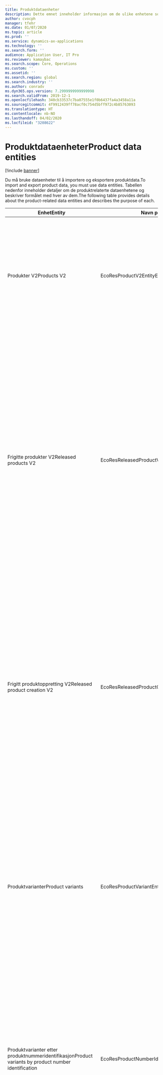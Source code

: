 ```yaml
---
title: Produktdataenheter
description: Dette emnet inneholder informasjon om de ulike enhetene som kan brukes til å importere og eksportere produktdata.
author: cvocph
manager: tfehr
ms.date: 01/07/2020
ms.topic: article
ms.prod: ''
ms.service: dynamics-ax-applications
ms.technology: ''
ms.search.form: ''
audience: Application User, IT Pro
ms.reviewer: kamaybac
ms.search.scope: Core, Operations
ms.custom: ''
ms.assetid: ''
ms.search.region: global
ms.search.industry: ''
ms.author: conradv
ms.dyn365.ops.version: 7.2999999999999998
ms.search.validFrom: 2019-12-1
ms.openlocfilehash: 340cb33537c7ba07555e1f0b6437fa4a3458a11a
ms.sourcegitcommit: 4f9912439ff78acf0c754d5bff972c4b85763093
ms.translationtype: HT
ms.contentlocale: nb-NO
ms.lasthandoff: 04/02/2020
ms.locfileid: "3208622"
---
```

# <a name="product-data-entities"></a><span data-ttu-id="ecb97-103">Produktdataenheter</span><span class="sxs-lookup"><span data-stu-id="ecb97-103">Product data entities</span></span>

[!include [banner](../includes/banner.md)]

<span data-ttu-id="ecb97-104">Du må bruke dataenheter til å importere og eksportere produktdata.</span><span class="sxs-lookup"><span data-stu-id="ecb97-104">To import and export product data, you must use data entities.</span></span> <span data-ttu-id="ecb97-105">Tabellen nedenfor inneholder detaljer om de produktrelaterte dataenhetene og beskriver formålet med hver av dem.</span><span class="sxs-lookup"><span data-stu-id="ecb97-105">The following table provides details about the product-related data entities and describes the purpose of each.</span></span>

| <span data-ttu-id="ecb97-106">Enhet</span><span class="sxs-lookup"><span data-stu-id="ecb97-106">Entity</span></span> | <span data-ttu-id="ecb97-107">Navn på applikasjonsobjekttre (AOT) (type)</span><span class="sxs-lookup"><span data-stu-id="ecb97-107">Application Object Tree (AOT) name (type)</span></span> | <span data-ttu-id="ecb97-108">Notater</span><span class="sxs-lookup"><span data-stu-id="ecb97-108">Notes</span></span> |
|--------|-------------------------------------------|-------|
| <span data-ttu-id="ecb97-109">Produkter V2</span><span class="sxs-lookup"><span data-stu-id="ecb97-109">Products V2</span></span> | <span data-ttu-id="ecb97-110">EcoResProductV2Entity</span><span class="sxs-lookup"><span data-stu-id="ecb97-110">EcoResProductV2Entity</span></span> | <span data-ttu-id="ecb97-111">Denne enheten brukes til å importere og eksportere delte produkter, distinkte produkter og produktstandarder.</span><span class="sxs-lookup"><span data-stu-id="ecb97-111">This entity is used to import and export shared products-distinct products and product masters.</span></span> <span data-ttu-id="ecb97-112">Den muliggjør oppdateringer.</span><span class="sxs-lookup"><span data-stu-id="ecb97-112">It allows for updates.</span></span> <span data-ttu-id="ecb97-113">Den støtter ikke settbaserte SQL-operasjoner.</span><span class="sxs-lookup"><span data-stu-id="ecb97-113">It doesn't support set-based SQL operations.</span></span> <span data-ttu-id="ecb97-114">Den er aktivert for Open Data Protocol (OData).</span><span class="sxs-lookup"><span data-stu-id="ecb97-114">It's enabled for Open Data Protocol (OData).</span></span> |
| <span data-ttu-id="ecb97-115">Frigitte produkter V2</span><span class="sxs-lookup"><span data-stu-id="ecb97-115">Released products V2</span></span> | <span data-ttu-id="ecb97-116">EcoResReleasedProductV2Entity</span><span class="sxs-lookup"><span data-stu-id="ecb97-116">EcoResReleasedProductV2Entity</span></span> | <span data-ttu-id="ecb97-117">Denne enheten brukes til å importere og eksportere utgitte produkter, distinkte produkter og produktstandarder.</span><span class="sxs-lookup"><span data-stu-id="ecb97-117">This entity is used to import and export released products-distinct products and product masters.</span></span> <span data-ttu-id="ecb97-118">Den muliggjør oppdateringer.</span><span class="sxs-lookup"><span data-stu-id="ecb97-118">It allows for updates.</span></span> <span data-ttu-id="ecb97-119">Den krever at det delte produktet allerede er opprettet.</span><span class="sxs-lookup"><span data-stu-id="ecb97-119">It requires that the shared product already be created.</span></span> <span data-ttu-id="ecb97-120">Når et nytt, frigitt produkt importeres, oppstår en utgivelse av det delte produktet.</span><span class="sxs-lookup"><span data-stu-id="ecb97-120">When a new released product is imported, a release of the shared product occurs.</span></span> <span data-ttu-id="ecb97-121">Det finnes også separate enheter som kan brukes til å importere og eksportere frigitte produktstandarder og frigitte forskjellige varianter.</span><span class="sxs-lookup"><span data-stu-id="ecb97-121">There are also separate entities that can be used to import and export released product masters and released distinct variants.</span></span> <span data-ttu-id="ecb97-122">Denne enheten støtter ikke sett-baserte SQL-operasjoner eller sletteoperasjoner.</span><span class="sxs-lookup"><span data-stu-id="ecb97-122">This entity doesn't support set-based SQL operations or delete operations.</span></span> <span data-ttu-id="ecb97-123">Den er aktivert for OData.</span><span class="sxs-lookup"><span data-stu-id="ecb97-123">It's enabled for OData.</span></span> |
| <span data-ttu-id="ecb97-124">Frigitt produktoppretting V2</span><span class="sxs-lookup"><span data-stu-id="ecb97-124">Released product creation V2</span></span> | <span data-ttu-id="ecb97-125">EcoResReleasedProductCreationV2Entity</span><span class="sxs-lookup"><span data-stu-id="ecb97-125">EcoResReleasedProductCreationV2Entity</span></span> | <span data-ttu-id="ecb97-126">Denne enheten brukes til å importere delte produkter og frigitte produkter i ett trinn.</span><span class="sxs-lookup"><span data-stu-id="ecb97-126">This entity is used to import shared products and released products in one step.</span></span> <span data-ttu-id="ecb97-127">Selv om den støtter eksport, anbefales ikke denne bruken, fordi formålet med enheten er produktoppretting.</span><span class="sxs-lookup"><span data-stu-id="ecb97-127">Although it supports exports, that use isn't recommended, because the purpose of the entity is product creation.</span></span> <span data-ttu-id="ecb97-128">Den støtter ikke oppdateringer.</span><span class="sxs-lookup"><span data-stu-id="ecb97-128">It doesn't support updates.</span></span> <span data-ttu-id="ecb97-129">Den støtter et begrenset sett med felt (felt som er tilgjengelige i dialogboksen for produktoppretting).</span><span class="sxs-lookup"><span data-stu-id="ecb97-129">It supports a limited set of fields (fields that are available in the product creation dialog box).</span></span> <span data-ttu-id="ecb97-130">Den støtter ikke settbaserte SQL-operasjoner.</span><span class="sxs-lookup"><span data-stu-id="ecb97-130">It doesn't support set-based SQL operations.</span></span> <span data-ttu-id="ecb97-131">Den er ikke eksponert gjennom OData.</span><span class="sxs-lookup"><span data-stu-id="ecb97-131">It isn't exposed through OData.</span></span> |
| <span data-ttu-id="ecb97-132">Produktvarianter</span><span class="sxs-lookup"><span data-stu-id="ecb97-132">Product variants</span></span> | <span data-ttu-id="ecb97-133">EcoResProductVariantEntity</span><span class="sxs-lookup"><span data-stu-id="ecb97-133">EcoResProductVariantEntity</span></span> | <span data-ttu-id="ecb97-134">Denne enheten brukes til å importere og eksportere delte produktvarianter.</span><span class="sxs-lookup"><span data-stu-id="ecb97-134">This entity is used to import and export shared product variants.</span></span> <span data-ttu-id="ecb97-135">Den muliggjør oppdateringer.</span><span class="sxs-lookup"><span data-stu-id="ecb97-135">It allows for updates.</span></span> <span data-ttu-id="ecb97-136">Den krever at dimensjonsverdiene allerede er opprettet.</span><span class="sxs-lookup"><span data-stu-id="ecb97-136">It requires that dimension values already be created.</span></span> <span data-ttu-id="ecb97-137">Integreringsnøkkelen er produktstandarden pluss produktdimensjonene.</span><span class="sxs-lookup"><span data-stu-id="ecb97-137">The integration key is the product master plus product dimensions.</span></span> <span data-ttu-id="ecb97-138">Denne enheten støtter ikke settbaserte SQL-operasjoner.</span><span class="sxs-lookup"><span data-stu-id="ecb97-138">This entity doesn't support set-based SQL operations.</span></span> <span data-ttu-id="ecb97-139">Den er aktivert for OData.</span><span class="sxs-lookup"><span data-stu-id="ecb97-139">It's enabled for OData.</span></span> <span data-ttu-id="ecb97-140">Den støtter sletteoperasjoner.</span><span class="sxs-lookup"><span data-stu-id="ecb97-140">It supports delete operations.</span></span> <span data-ttu-id="ecb97-141">Den kan ikke utvides ved å legge til nye produktdimensjoner.</span><span class="sxs-lookup"><span data-stu-id="ecb97-141">It can't be extended through the addition of new product dimensions.</span></span> |
| <span data-ttu-id="ecb97-142">Produktvarianter etter produktnummeridentifikasjon</span><span class="sxs-lookup"><span data-stu-id="ecb97-142">Product variants by product number identification</span></span> | <span data-ttu-id="ecb97-143">EcoResProductNumberIdentifiedProductVariantEntity</span><span class="sxs-lookup"><span data-stu-id="ecb97-143">EcoResProductNumberIdentifiedProductVariantEntity</span></span> | <span data-ttu-id="ecb97-144">Denne enheten brukes til å importere og eksportere delte produktvarianter.</span><span class="sxs-lookup"><span data-stu-id="ecb97-144">This entity is used to import and export shared product variants.</span></span> <span data-ttu-id="ecb97-145">Den muliggjør oppdateringer.</span><span class="sxs-lookup"><span data-stu-id="ecb97-145">It allows for updates.</span></span> <span data-ttu-id="ecb97-146">Den krever at dimensjonsverdiene allerede er opprettet.</span><span class="sxs-lookup"><span data-stu-id="ecb97-146">It requires that dimension values already be created.</span></span> <span data-ttu-id="ecb97-147">Integreringsnøkkelen er produktnummeret (mens integreringsnøkkelen for enheten **Produktvarianter** er produktstandarden pluss produktdimensjonene).</span><span class="sxs-lookup"><span data-stu-id="ecb97-147">The integration key is the product number (whereas the integration key for the **Product variants** entity is the product master plus product dimensions).</span></span> |
| <span data-ttu-id="ecb97-148">Frigitte produktvarianter</span><span class="sxs-lookup"><span data-stu-id="ecb97-148">Released product variants</span></span> | <span data-ttu-id="ecb97-149">EcoResReleasedProductVariantEntity</span><span class="sxs-lookup"><span data-stu-id="ecb97-149">EcoResReleasedProductVariantEntity</span></span> | <span data-ttu-id="ecb97-150">Denne enheten brukes til å importere og eksportere frigitte produktvarianter.</span><span class="sxs-lookup"><span data-stu-id="ecb97-150">This entity is used to import and export released product variants.</span></span> <span data-ttu-id="ecb97-151">Den muliggjør oppdateringer.</span><span class="sxs-lookup"><span data-stu-id="ecb97-151">It allows for updates.</span></span> <span data-ttu-id="ecb97-152">Den krever at delte produktvarianter allerede er opprettet.</span><span class="sxs-lookup"><span data-stu-id="ecb97-152">It requires that shared product variants already be created.</span></span> <span data-ttu-id="ecb97-153">Når en ny, frigitt produktvariant importeres, oppstår en utgivelse av den delte produktvarianten.</span><span class="sxs-lookup"><span data-stu-id="ecb97-153">When a new released product variant is imported, a release of the shared product variant occurs.</span></span> <span data-ttu-id="ecb97-154">Denne enheten støtter ikke settbaserte SQL-operasjoner.</span><span class="sxs-lookup"><span data-stu-id="ecb97-154">This entity doesn't support set-based SQL operations.</span></span> <span data-ttu-id="ecb97-155">Den er aktivert for OData.</span><span class="sxs-lookup"><span data-stu-id="ecb97-155">It's enabled for OData.</span></span> <span data-ttu-id="ecb97-156">Selv om den støtter sletteoperasjoner, fører denne bruken for øyeblikket til at data blir ødelagt på grunn av en feil i den gjeldende plattformen.</span><span class="sxs-lookup"><span data-stu-id="ecb97-156">Although it supports delete operations, that use currently causes data corruption because of a bug in the current platform.</span></span> <span data-ttu-id="ecb97-157">Enheten kan ikke utvides ved å legge til nye produktdimensjoner.</span><span class="sxs-lookup"><span data-stu-id="ecb97-157">This entity can't be extended through the addition of new product dimensions.</span></span> |
| <span data-ttu-id="ecb97-158">Utgitte produktvarianter etter produktnummeridentifikasjon</span><span class="sxs-lookup"><span data-stu-id="ecb97-158">Released product variants by product number identification</span></span> | <span data-ttu-id="ecb97-159">EcoResProductNumberIdentifiedReleasedProductVariantEntity</span><span class="sxs-lookup"><span data-stu-id="ecb97-159">EcoResProductNumberIdentifiedReleasedProductVariantEntity</span></span> | <span data-ttu-id="ecb97-160">Enheten ligner på enheten **Frigitte produktvarianter**, men integreringsnøkkelen er produktnøkkelen i stedet for er produktstandarden pluss produktdimensjoner.</span><span class="sxs-lookup"><span data-stu-id="ecb97-160">This entity resembles the **Released product variants** entity, but the integration key is the product number instead of the product master plus product dimensions.</span></span> <span data-ttu-id="ecb97-161">Den kan utvides ved å legge til nye produktdimensjoner.</span><span class="sxs-lookup"><span data-stu-id="ecb97-161">It can be extended through the addition of new product dimensions.</span></span> |
| <span data-ttu-id="ecb97-162">Salgbare frigitte produkter</span><span class="sxs-lookup"><span data-stu-id="ecb97-162">Sellable released products</span></span> | <span data-ttu-id="ecb97-163">EcoResSellableReleasedProductEntity</span><span class="sxs-lookup"><span data-stu-id="ecb97-163">EcoResSellableReleasedProductEntity</span></span> | <span data-ttu-id="ecb97-164">Denne enheten brukes til å eksportere bare salgbare produkter.</span><span class="sxs-lookup"><span data-stu-id="ecb97-164">This entity is used to export only sellable products.</span></span> <span data-ttu-id="ecb97-165">salgbare produkter er produkter som inneholder informasjon som kreves for å kunne brukes på en salgsordre.</span><span class="sxs-lookup"><span data-stu-id="ecb97-165">Sellable products are products that have the information that they require in order to be used in a sales order.</span></span> <span data-ttu-id="ecb97-166">De samme reglene gjelder når et produkt er bekreftet ved å bruke **Valider**-funksjonen på siden **Frigitte produkter**.</span><span class="sxs-lookup"><span data-stu-id="ecb97-166">The same rules apply when a product is validated by using the **Validate** function on the **Released products** page.</span></span> |
| <span data-ttu-id="ecb97-167">Frigitte spesifikke produkter V2</span><span class="sxs-lookup"><span data-stu-id="ecb97-167">Released Distinct products V2</span></span> | <span data-ttu-id="ecb97-168">EcoResDistinctProductV2Entity</span><span class="sxs-lookup"><span data-stu-id="ecb97-168">EcoResDistinctProductV2Entity</span></span> | <span data-ttu-id="ecb97-169">Denne enheten brukes til å eksportere spesifikke produkter.</span><span class="sxs-lookup"><span data-stu-id="ecb97-169">This entity is used to export distinct products.</span></span> <span data-ttu-id="ecb97-170">Disse spesifikke produktene kan være produkter, undertypeprodukter og produktvarianter.</span><span class="sxs-lookup"><span data-stu-id="ecb97-170">Those distinct products can be products, subtype products, and product variants.</span></span> |
| <span data-ttu-id="ecb97-171">Frigitte produktstandarder V2</span><span class="sxs-lookup"><span data-stu-id="ecb97-171">Released products masters V2</span></span> | <span data-ttu-id="ecb97-172">EcoResProductMasterV2Entity</span><span class="sxs-lookup"><span data-stu-id="ecb97-172">EcoResProductMasterV2Entity</span></span> | <span data-ttu-id="ecb97-173">Denne enheten brukes til å importere og eksportere produktstandarder.</span><span class="sxs-lookup"><span data-stu-id="ecb97-173">This entity is used to import and export product masters.</span></span> <span data-ttu-id="ecb97-174">Den er ikke aktivert for databehandling.</span><span class="sxs-lookup"><span data-stu-id="ecb97-174">It isn't enabled for data management.</span></span> |
| <span data-ttu-id="ecb97-175">Vare - strekkode</span><span class="sxs-lookup"><span data-stu-id="ecb97-175">Item - bar code</span></span> | <span data-ttu-id="ecb97-176">EcoResProductBarcodeEntity</span><span class="sxs-lookup"><span data-stu-id="ecb97-176">EcoResProductBarcodeEntity</span></span> | <span data-ttu-id="ecb97-177">Denne enheten brukes til å eksportere produkter og strekkoder.</span><span class="sxs-lookup"><span data-stu-id="ecb97-177">This entity is used to export products and bar codes.</span></span> |
| <span data-ttu-id="ecb97-178">Tilstander for produktlivssyklus</span><span class="sxs-lookup"><span data-stu-id="ecb97-178">Product lifecycle states</span></span> | <span data-ttu-id="ecb97-179">EcoResProductLifecycleSateEntity</span><span class="sxs-lookup"><span data-stu-id="ecb97-179">EcoResProductLifecycleSateEntity</span></span> | <span data-ttu-id="ecb97-180">Denne enheten brukes til å importere og eksportere de ulike produktlivssyklustilstandene som kan tilordnes til et produkt.</span><span class="sxs-lookup"><span data-stu-id="ecb97-180">This entity is used to import and export the different product lifecycle states that can be assigned to a product.</span></span> |

> [!NOTE]
> <span data-ttu-id="ecb97-181">Du kan bruke dataenheten **Frigitte produkter v2** til å importere produkter til systemet bare hvis det delte produktet allerede er opprettet.</span><span class="sxs-lookup"><span data-stu-id="ecb97-181">You can use the **Released Products V2** data entity to import products into the system only if the shared product has already been created.</span></span> <span data-ttu-id="ecb97-182">Hvis du vil importere produkter til systemet, må du ellers bruke dataenheten **Produktoppretting**.</span><span class="sxs-lookup"><span data-stu-id="ecb97-182">Otherwise, to import products into the system, you must use the **Product creation** data entity.</span></span>
